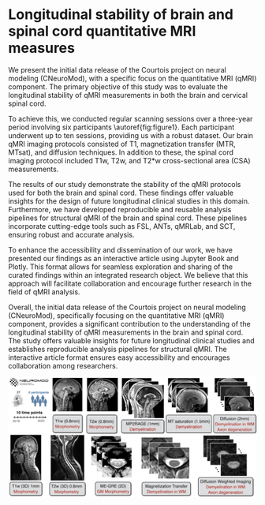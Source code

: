 # Longitudinal stability of brain and spinal cord quantitative MRI measures

We present the initial data release of the Courtois project on neural modeling (CNeuroMod), with a specific focus on the quantitative MRI (qMRI) component. The primary objective of this study was to evaluate the longitudinal stability of qMRI measurements in both the brain and cervical spinal cord. 

To achieve this, we conducted regular scanning sessions over a three-year period involving six participants \autoref{fig:figure1}. Each participant underwent up to ten sessions, providing us with a robust dataset. Our brain qMRI imaging protocols consisted of T1, magnetization transfer (MTR, MTsat), and diffusion techniques. In addition to these, the spinal cord imaging protocol included T1w, T2w, and T2\*w cross-sectional area (CSA) measurements.

The results of our study demonstrate the stability of the qMRI protocols used for both the brain and spinal cord. These findings offer valuable insights for the design of future longitudinal clinical studies in this domain. Furthermore, we have developed reproducible and reusable analysis pipelines for structural qMRI of the brain and spinal cord. These pipelines incorporate cutting-edge tools such as FSL, ANTs, qMRLab, and SCT, ensuring robust and accurate analysis.

To enhance the accessibility and dissemination of our work, we have presented our findings as an interactive article using Jupyter Book and Plotly. This format allows for seamless exploration and sharing of the curated findings within an integrated research object. We believe that this approach will facilitate collaboration and encourage further research in the field of qMRI analysis.

Overall, the initial data release of the Courtois project on neural modeling (CNeuroMod), specifically focusing on the quantitative MRI (qMRI) component, provides a significant contribution to the understanding of the longitudinal stability of qMRI measurements in the brain and spinal cord. The study offers valuable insights for future longitudinal clinical studies and establishes reproducible analysis pipelines for structural qMRI. The interactive article format ensures easy accessibility and encourages collaboration among researchers.

![image](figure1.png)
